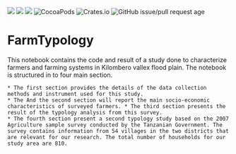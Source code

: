 
![](https://img.shields.io/badge/Framework-RStudio%202.5-brightgreen.svg?longCache=true&style=flat-square)
![](https://img.shields.io/badge/Analysis-R%203.6-brightgreen.svg?longCache=true&style=flat-square)
![](https://img.shields.io/badge/Dependency-GDAL-brightgreen.svg?longCache=true&style=flat-square)
![CocoaPods](https://img.shields.io/cocoapods/dm/AFNetworking.svg?style=flat-square)
![Crates.io](https://img.shields.io/crates/l/rustc-serialize.svg?longCache=true&style=flat-square)
![GitHub issue/pull request age](https://img.shields.io/github/issues/detail/age/badges/shields/979.svg?longCache=true&style=flat-square)

# FarmTypology
This notebook contains the code and result of a study done to characterize farmers and farming systems in Kilombero vallex flood plain. The notebook is structured in to four main section. 

	* The first section provides the details of the data collection methods and instrument used for this study. 
	* The And the second section will report the main socio-economic characteristics of surveyed farmers. * The third section presents the result of the typology analysis from this survey. 
	* The fourth section present a second typology study based on the 2007 Agriculture sample survey conducted by the Tanzanian Government. The survey contains information from 54 villages in the two districts that are relevant for our research. The total number of households for our study area are 810.  
